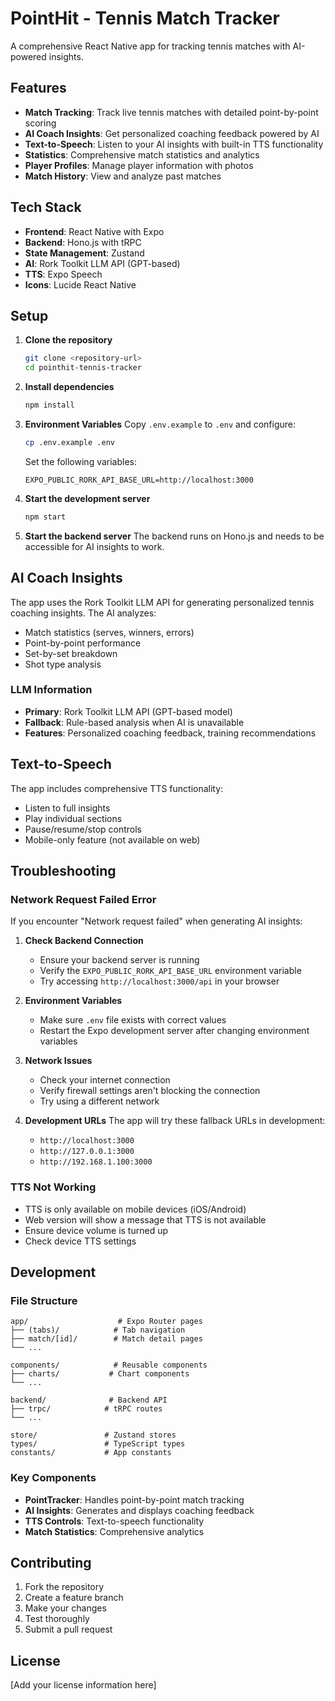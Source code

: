# PointHit - Tennis Match Tracker

A comprehensive React Native app for tracking tennis matches with AI-powered insights.

## Features

- **Match Tracking**: Track live tennis matches with detailed point-by-point scoring
- **AI Coach Insights**: Get personalized coaching feedback powered by AI
- **Text-to-Speech**: Listen to your AI insights with built-in TTS functionality
- **Statistics**: Comprehensive match statistics and analytics
- **Player Profiles**: Manage player information with photos
- **Match History**: View and analyze past matches

## Tech Stack

- **Frontend**: React Native with Expo
- **Backend**: Hono.js with tRPC
- **State Management**: Zustand
- **AI**: Rork Toolkit LLM API (GPT-based)
- **TTS**: Expo Speech
- **Icons**: Lucide React Native

## Setup

1. **Clone the repository**
   ```bash
   git clone <repository-url>
   cd pointhit-tennis-tracker
   ```

2. **Install dependencies**
   ```bash
   npm install
   ```

3. **Environment Variables**
   Copy `.env.example` to `.env` and configure:
   ```bash
   cp .env.example .env
   ```
   
   Set the following variables:
   ```
   EXPO_PUBLIC_RORK_API_BASE_URL=http://localhost:3000
   ```

4. **Start the development server**
   ```bash
   npm start
   ```

5. **Start the backend server**
   The backend runs on Hono.js and needs to be accessible for AI insights to work.

## AI Coach Insights

The app uses the Rork Toolkit LLM API for generating personalized tennis coaching insights. The AI analyzes:

- Match statistics (serves, winners, errors)
- Point-by-point performance
- Set-by-set breakdown
- Shot type analysis

### LLM Information
- **Primary**: Rork Toolkit LLM API (GPT-based model)
- **Fallback**: Rule-based analysis when AI is unavailable
- **Features**: Personalized coaching feedback, training recommendations

## Text-to-Speech

The app includes comprehensive TTS functionality:
- Listen to full insights
- Play individual sections
- Pause/resume/stop controls
- Mobile-only feature (not available on web)

## Troubleshooting

### Network Request Failed Error

If you encounter "Network request failed" when generating AI insights:

1. **Check Backend Connection**
   - Ensure your backend server is running
   - Verify the `EXPO_PUBLIC_RORK_API_BASE_URL` environment variable
   - Try accessing `http://localhost:3000/api` in your browser

2. **Environment Variables**
   - Make sure `.env` file exists with correct values
   - Restart the Expo development server after changing environment variables

3. **Network Issues**
   - Check your internet connection
   - Verify firewall settings aren't blocking the connection
   - Try using a different network

4. **Development URLs**
   The app will try these fallback URLs in development:
   - `http://localhost:3000`
   - `http://127.0.0.1:3000`
   - `http://192.168.1.100:3000`

### TTS Not Working

- TTS is only available on mobile devices (iOS/Android)
- Web version will show a message that TTS is not available
- Ensure device volume is turned up
- Check device TTS settings

## Development

### File Structure

```
app/                    # Expo Router pages
├── (tabs)/            # Tab navigation
├── match/[id]/        # Match detail pages
└── ...

components/            # Reusable components
├── charts/           # Chart components
└── ...

backend/              # Backend API
├── trpc/            # tRPC routes
└── ...

store/               # Zustand stores
types/               # TypeScript types
constants/           # App constants
```

### Key Components

- **PointTracker**: Handles point-by-point match tracking
- **AI Insights**: Generates and displays coaching feedback
- **TTS Controls**: Text-to-speech functionality
- **Match Statistics**: Comprehensive analytics

## Contributing

1. Fork the repository
2. Create a feature branch
3. Make your changes
4. Test thoroughly
5. Submit a pull request

## License

[Add your license information here]